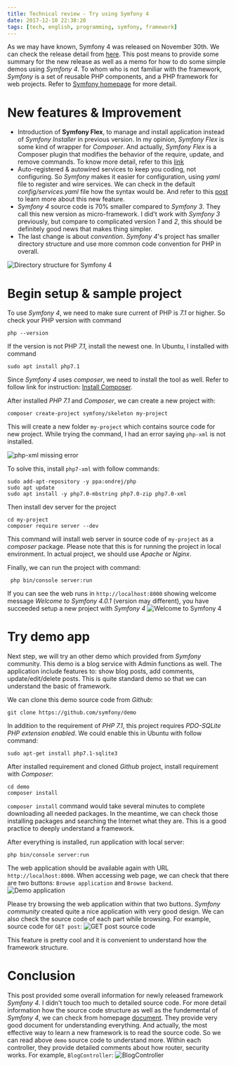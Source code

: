 ```yaml
---
title: Technical review - Try using Symfony 4
date: 2017-12-10 22:38:20
tags: [tech, english, programming, symfony, framework]
---
```

As we may have known, Symfony 4 was released on November 30th. We can check the release detail from [here](https://symfony.com/blog/hello-symfony-4). This post means to provide some summary for the new release as well as a memo for how to do some simple demos using *Symfony 4*. To whom who is not familiar with the framework, *Symfony* is a set of reusable PHP components, and a PHP framework for web projects. Refer to [Symfony homepage](https://symfony.com/) for more detail.
# New features & Improvement
* Introduction of **Symfony Flex**, to manage and install application instead of *Symfony Installer* in previous version. In my opinion, *Symfony Flex* is some kind of wrapper for *Composer*. And actually, *Symfony Flex* is a Composer plugin that modifies the behavior of the require, update, and remove commands. To know more detail, refer to this [link](https://symfony.com/doc/current/setup/flex.html)
* Auto-registered & autowired services to keep you coding, not configuring. So *Symfony* makes it easier for configuration, using *yaml* file to register and wire services. We can check in the default *config/services.yaml* file how the syntax would be. And refer to this [post](https://symfony.com/doc/current/service_container/3.3-di-changes.html) to learn more about this new feature.
* *Symfony 4* source code is 70% smaller compared to *Symfony 3*. They call this new version as micro-framework. I did't work with *Symfony 3* previously, but compare to complicated version *1* and *2*, this should be definitely good news that makes thing simpler.
* The last change is about *convention*. *Symfony 4*'s project has smaller directory structure and use more common code convention for PHP in overall.

![Directory structure for Symfony 4](https://images2.imgbox.com/6e/d2/GH4wxeAH_o.png)

# Begin setup & sample project

To use *Symfony 4*, we need to make sure current of PHP is *7.1* or higher. So check your PHP version with command
```
php --version
```

If the version is not PHP *7.1*, install the newest one. In Ubuntu, I installed with command
```
sudo apt install php7.1
```

Since *Symfony 4* uses *composer*, we need to install the tool as well. Refer to follow link for instruction: [Install Composer](https://getcomposer.org/download/).

After installed *PHP 7.1* and *Composer*, we can create a new project with:
```
composer create-project symfony/skeleton my-project
```
This will create a new folder `my-project` which contains source code for new project. While trying the command, I had an error saying `php-xml` is not installed.

![php-xml missing error](https://images2.imgbox.com/ed/e5/QoNbQqVk_o.png)

To solve this, install `php7-xml` with follow commands:
```
sudo add-apt-repository -y ppa:ondrej/php
sudo apt update
sudo apt install -y php7.0-mbstring php7.0-zip php7.0-xml
```
Then install dev server for the project
```
cd my-project
composer require server --dev
```
This command will install web server in source code of `my-project` as a *composer* package. Please note that this is for running the project in local environment. In actual project, we should use *Apache* or *Nginx*.

Finally, we can run the project with command:
```
 php bin/console server:run
```
If you can see the web runs in `http://localhost:8000` showing welcome message *Welcome to Symfony 4.0.1* (version may different), you have succeeded setup a new project with *Symfony 4*
![Welcome to Symfony 4](https://images2.imgbox.com/b2/79/zpuxSTa2_o.png)
# Try demo app

<script async src="//pagead2.googlesyndication.com/pagead/js/adsbygoogle.js"></script>
<ins class="adsbygoogle"
     style="display:block; text-align:center;"
     data-ad-layout="in-article"
     data-ad-format="fluid"
     data-ad-client="ca-pub-2750437710821247"
     data-ad-slot="8905029259"></ins>
<script>
     (adsbygoogle = window.adsbygoogle || []).push({});
</script>

Next step, we will try an other demo which provided from *Symfony* community. This demo is a blog service with Admin functions as well. The application include features to: show blog posts, add comments, update/edit/delete posts. This is quite standard demo so that we can understand the basic of framework.

We can clone this demo source code from *Github*:
```
git clone https://github.com/symfony/demo
```

In addition to the requirement of *PHP 7.1*, this project requires *PDO-SQLite PHP extension enabled*. We could enable this in Ubuntu with follow command:
```
sudo apt-get install php7.1-sqlite3
```

After installed requirement and cloned *Github* project, install requirement with *Composer*:
```
cd demo
composer install
```
`composer install` command would take several minutes to complete downloading all needed packages. In the meantime, we can check those installing packages and searching the Internet what they are. This is a good practice to deeply understand a framework.

After everything is installed, run application with local server:
```
php bin/console server:run
```
The web application should be available again with URL `http://localhost:8000`. When accessing web page, we can check that there are two buttons: `Browse application` and `Browse backend`.
![Demo application](https://images2.imgbox.com/eb/e2/1TI0j87M_o.png)

Please try browsing the web application within that two buttons. *Symfony community* created quite a nice application with very good design. We can also check the source code of each part while browsing. For example, source code for `GET post`:
![GET post source code](https://images2.imgbox.com/eb/1c/ESJMekF7_o.png)

This feature is pretty cool and it is convenient to understand how the framework structure.

# Conclusion

<script async src="//pagead2.googlesyndication.com/pagead/js/adsbygoogle.js"></script>
<ins class="adsbygoogle"
     style="display:block; text-align:center;"
     data-ad-layout="in-article"
     data-ad-format="fluid"
     data-ad-client="ca-pub-2750437710821247"
     data-ad-slot="8905029259"></ins>
<script>
     (adsbygoogle = window.adsbygoogle || []).push({});
</script>

This post provided some overall information for newly released framework *Symfony 4*. I didn't touch too much to detailed source code. For more detail information how the source code structure as well as the fundemental of *Symfony 4*, we can check from homepage [document](https://symfony.com/doc/current/quick_tour/the_big_picture.html). They provide very good document for understanding everything. And actually, the most effective way to learn a new framework is to read the source code. So we can read above `demo` source code to understand more. Within each controller, they provide detailed comments about how router, security works. For example, `BlogController`:
![BlogController](https://images2.imgbox.com/d5/a1/1H4asv9C_o.png)
